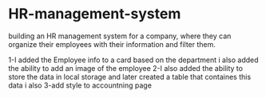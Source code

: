 # HR-management-system
building an HR management system for a company, where they can organize their employees with their information and filter them.

1-I added the Employee info to a card based on the department i also added the ability to add an image of the employee
2-I also added the ability to store the data in local storage and later created a table that containes this data i also
3-add style to accountning page
